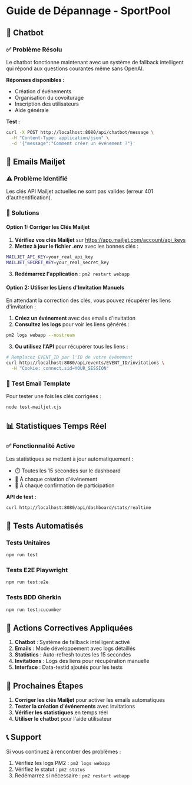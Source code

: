 # Guide de Dépannage - SportPool

## 🤖 Chatbot

### ✅ Problème Résolu
Le chatbot fonctionne maintenant avec un système de fallback intelligent qui répond aux questions courantes même sans OpenAI.

**Réponses disponibles :**
- Création d'événements
- Organisation du covoiturage
- Inscription des utilisateurs
- Aide générale

**Test :**
```bash
curl -X POST http://localhost:8080/api/chatbot/message \
  -H "Content-Type: application/json" \
  -d '{"message":"Comment créer un événement ?"}'
```

## 📧 Emails Mailjet

### ⚠️ Problème Identifié
Les clés API Mailjet actuelles ne sont pas valides (erreur 401 d'authentification).

### 🔧 Solutions

#### Option 1: Corriger les Clés Mailjet
1. **Vérifiez vos clés Mailjet** sur https://app.mailjet.com/account/api_keys
2. **Mettez à jour le fichier .env** avec les bonnes clés :
```bash
MAILJET_API_KEY=your_real_api_key
MAILJET_SECRET_KEY=your_real_secret_key
```
3. **Redémarrez l'application** : `pm2 restart webapp`

#### Option 2: Utiliser les Liens d'Invitation Manuels
En attendant la correction des clés, vous pouvez récupérer les liens d'invitation :

1. **Créez un événement** avec des emails d'invitation
2. **Consultez les logs** pour voir les liens générés :
```bash
pm2 logs webapp --nostream
```
3. **Ou utilisez l'API** pour récupérer tous les liens :
```bash
# Remplacez EVENT_ID par l'ID de votre événement
curl http://localhost:8080/api/events/EVENT_ID/invitations \
  -H "Cookie: connect.sid=YOUR_SESSION"
```

### 🧪 Test Email Template
Pour tester une fois les clés corrigées :
```bash
node test-mailjet.cjs
```

## 📊 Statistiques Temps Réel

### ✅ Fonctionnalité Active
Les statistiques se mettent à jour automatiquement :
- ⏱️ Toutes les 15 secondes sur le dashboard
- 🔄 À chaque création d'événement
- 👥 À chaque confirmation de participation

**API de test :**
```bash
curl http://localhost:8080/api/dashboard/stats/realtime
```

## 🧪 Tests Automatisés

### Tests Unitaires
```bash
npm run test
```

### Tests E2E Playwright
```bash
npm run test:e2e
```

### Tests BDD Gherkin
```bash
npm run test:cucumber
```

## 🔄 Actions Correctives Appliquées

1. **Chatbot** : Système de fallback intelligent activé
2. **Emails** : Mode développement avec logs détaillés
3. **Statistics** : Auto-refresh toutes les 15 secondes
4. **Invitations** : Logs des liens pour récupération manuelle
5. **Interface** : Data-testid ajoutés pour les tests

## 🚀 Prochaines Étapes

1. **Corriger les clés Mailjet** pour activer les emails automatiques
2. **Tester la création d'événements** avec invitations
3. **Vérifier les statistiques** en temps réel
4. **Utiliser le chatbot** pour l'aide utilisateur

## 📞 Support

Si vous continuez à rencontrer des problèmes :
1. Vérifiez les logs PM2 : `pm2 logs webapp`
2. Vérifiez le statut : `pm2 status`
3. Redémarrez si nécessaire : `pm2 restart webapp`